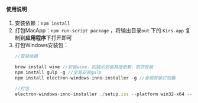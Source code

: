 #### 使用说明

1. 安装依赖：`npm install`
2. 打包MacApp：`npm run-script package` ，将输出目录`out` 下的 `Kirs.app` 复制到**应用程序**下打开即可
3. 打包Windows安装包：
   ```javascript
   //安装依赖

   brew install wine //安装wine，如提示安装其他依赖，依次安装
   npm install gulp -g //全局安装gulp
   npm install electron-windows-inno-installer -g //全局安装打包器

   //打包
   electron-windows-inno-installer ./setup.iss --platform win32-x64 --icon ./icon.ico
   ```
    
